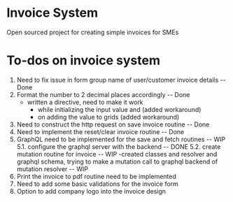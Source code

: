 # Invoice System

Open sourced project for creating simple invoices for SMEs

# To-dos on invoice system

1.  Need to fix issue in form group name of user/customer invoice details -- Done
2.  Format the number to 2 decimal places accordingly -- Done
    - written a directive, need to make it work
      - while initializing the input value and (added workaround)
      - on adding the value to grids (added workaround)
3.  Need to construct the http request on save invoice routine -- Done
4.  Need to implement the reset/clear invoice routine -- Done
5.  GraphQL need to be implemented for the save and fetch routines -- WIP
    5.1. configure the graphql server with the backend -- DONE
    5.2. create mutation routine for invoice -- WIP
    -created classes and resolver and graphql schema, trying to make a mutation call to graphql backend of mutation resolver -- WIP
6.  Print the invoice to pdf routine need to be implemented
7.  Need to add some basic validations for the invoice form
8.  Option to add company logo into the invoice design

